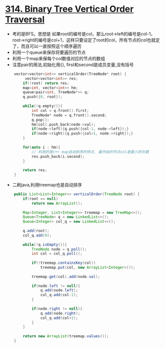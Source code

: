 # [314. Binary Tree Vertical Order Traversal](https://leetcode.com/problems/binary-tree-vertical-order-traversal/description/)
*  考的是BFS。思想是 如果root的编号是col，那么root->left的编号是col-1， root->right的编号是col+1，这样只要设定了root的col，所有节点的col也就定了，而且可以一直按照这个顺序遍历
*  利用一个queue来保存将要遍历的节点
*  利用一个map来保每个col数值对应的节点的数组
*  注意pair的用法,初始化用{}, first和second是成员变量,没有括号

```C++
    vector<vector<int>> verticalOrder(TreeNode* root) {
         vector<vector<int>> res;
        if(!root) return res;
        map<int, vector<int>> hm;
        queue<pair<int, TreeNode*>> q;
        q.push({0, root});
        
        while(!q.empty()){
            int col = q.front().first;
            TreeNode* node = q.front().second;
            q.pop();
            hm[col].push_back(node->val);
            if(node->left){q.push({col-1, node->left});}
            if(node->right){q.push({col+1, node->right});}
        }
        
        for(auto i : hm){
            // 利用的是c++ map自动排序的特点, 最开始的节点col是最小的负数
            res.push_back(i.second);
        }
        
        return res;
    }
```

* 二刷java,利用treemap也是自动排序

```java
    public List<List<Integer>> verticalOrder(TreeNode root) {
        if(root == null)
            return new ArrayList();
        
        Map<Integer, List<Integer>> treemap = new TreeMap<>();
        Queue<TreeNode> q = new LinkedList<>();
        Queue<Integer> col_q = new LinkedList<>();
        
        q.add(root);
        col_q.add(0);
        
        while(!q.isEmpty()){
            TreeNode node = q.poll();
            int col = col_q.poll();
            
            if(!treemap.containsKey(col))
                treemap.put(col, new ArrayList<Integer>());
            
            treemap.get(col).add(node.val);
            
            if(node.left != null){
                q.add(node.left);
                col_q.add(col-1);
            }
            
            if(node.right != null){
                q.add(node.right);
                col_q.add(col+1);
            }
        }
        
        return new ArrayList(treemap.values());
    }

```
